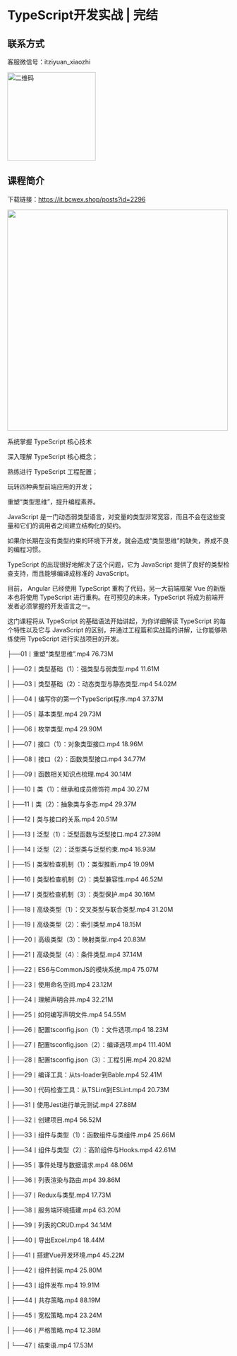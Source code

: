 # TypeScript开发实战 | 完结

## 联系方式

客服微信号：itziyuan_xiaozhi

<img src="https://ziyuanyun.oss-cn-guangzhou.aliyuncs.com/common/20240614073449/666b82192834a.jpg" width="200" height="200" alt="二维码">

## 课程简介

下载链接：https://it.bcwex.shop/posts?id=2296

<img src="https://ziyuanyun.oss-cn-guangzhou.aliyuncs.com/yun/20240515183808/664490906c2db.jpg" width="500" alt="">

  系统掌握 TypeScript 核心技术

 深入理解 TypeScript 核心概念；

 熟练进行 TypeScript 工程配置；

 玩转四种典型前端应用的开发；

 重塑“类型思维”，提升编程素养。

 JavaScript 是一门动态弱类型语言，对变量的类型非常宽容，而且不会在这些变量和它们的调用者之间建立结构化的契约。

 如果你长期在没有类型约束的环境下开发，就会造成“类型思维”的缺失，养成不良的编程习惯。

 TypeScript 的出现很好地解决了这个问题，它为 JavaScript 提供了良好的类型检查支持，而且能够编译成标准的 JavaScript。

 目前， Angular 已经使用 TypeScript 重构了代码，另一大前端框架 Vue 的新版本也将使用 TypeScript 进行重构。在可预见的未来，TypeScript 将成为前端开发者必须掌握的开发语言之一。

 这门课程将从 TypeScript 的基础语法开始讲起，为你详细解读 TypeScript 的每个特性以及它与 JavaScript 的区别，并通过工程篇和实战篇的讲解，让你能够熟练使用 TypeScript 进行实战项目的开发。

 ├──01丨重塑“类型思维”.mp4 76.73M

 | ├──02丨类型基础（1）：强类型与弱类型.mp4 11.61M

 | ├──03丨类型基础（2）：动态类型与静态类型.mp4 54.02M

 | ├──04丨编写你的第一个TypeScript程序.mp4 37.37M

 | ├──05丨基本类型.mp4 29.73M

 | ├──06丨枚举类型.mp4 29.90M

 | ├──07丨接口（1）：对象类型接口.mp4 18.96M

 | ├──08丨接口（2）：函数类型接口.mp4 34.77M

 | ├──09丨函数相关知识点梳理.mp4 30.14M

 | ├──10丨类（1）：继承和成员修饰符.mp4 30.27M

 | ├──11丨类（2）：抽象类与多态.mp4 29.37M

 | ├──12丨类与接口的关系.mp4 20.51M

 | ├──13丨泛型（1）：泛型函数与泛型接口.mp4 27.39M

 | ├──14丨泛型（2）：泛型类与泛型约束.mp4 16.93M

 | ├──15丨类型检查机制（1）：类型推断.mp4 19.09M

 | ├──16丨类型检查机制（2）：类型兼容性.mp4 46.52M

 | ├──17丨类型检查机制（3）：类型保护.mp4 30.16M

 | ├──18丨高级类型（1）：交叉类型与联合类型.mp4 31.20M

 | ├──19丨高级类型（2）：索引类型.mp4 18.15M

 | ├──20丨高级类型（3）：映射类型.mp4 20.83M

 | ├──21丨高级类型（4）：条件类型.mp4 37.14M

 | ├──22丨ES6与CommonJS的模块系统.mp4 75.07M

 | ├──23丨使用命名空间.mp4 23.12M

 | ├──24丨理解声明合并.mp4 32.21M

 | ├──25丨如何编写声明文件.mp4 54.55M

 | ├──26丨配置tsconfig.json（1）：文件选项.mp4 18.23M

 | ├──27丨配置tsconfig.json（2）：编译选项.mp4 111.40M

 | ├──28丨配置tsconfig.json（3）：工程引用.mp4 20.82M

 | ├──29丨编译工具：从ts-loader到Bable.mp4 52.41M

 | ├──30丨代码检查工具：从TSLint到ESLint.mp4 20.73M

 | ├──31丨使用Jest进行单元测试.mp4 27.88M

 | ├──32丨创建项目.mp4 56.52M

 | ├──33丨组件与类型（1）：函数组件与类组件.mp4 25.66M

 | ├──34丨组件与类型（2）：高阶组件与Hooks.mp4 42.61M

 | ├──35丨事件处理与数据请求.mp4 48.06M

 | ├──36丨列表渲染与路由.mp4 39.86M

 | ├──37丨Redux与类型.mp4 17.73M

 | ├──38丨服务端环境搭建.mp4 63.20M

 | ├──39丨列表的CRUD.mp4 34.14M

 | ├──40丨导出Excel.mp4 18.44M

 | ├──41丨搭建Vue开发环境.mp4 45.22M

 | ├──42丨组件封装.mp4 25.80M

 | ├──43丨组件发布.mp4 19.91M

 | ├──44丨共存策略.mp4 88.19M

 | ├──45丨宽松策略.mp4 23.24M

 | ├──46丨严格策略.mp4 12.38M

 | └──47丨结束语.mp4 17.53M

   